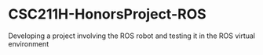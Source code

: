 # CSC211H-HonorsProject-ROS
Developing a project involving the ROS robot and testing it in the ROS virtual environment
